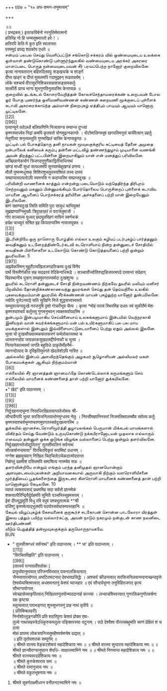 +++
title = "१० अघ-शमन-तनुमत्त्वम्"

+++

॥॥   
( प्रभद्रकम् ) इतरकविर्बनो नरनुतिर्ममात्मनो   
हतिरिह नो हि जन्मसुषमारतो हरेः ! ।   
क्षतिरपि केति मे कुत इति स्वलाभतः   
परममुदं प्रपद्य शठकोप एधते ॥   
சன்மம் பலபல செய்து வெளிப்பட்டுச் சங்கொடு சக்கரம் வில் ஒண்மையுடைய உலக்கை ஒள்வாள் தண்டுகொண்டு புள்ளூர்ந்துலகில் வண்மையுடைய அரக்கர் அசுரரை மாளப்படை பொருத நன்மையுடையவன் சீர் பரவப்பெற்ற நானோர் குறைவிலனே.   
कृत्वा नानावतारान् बहिरुदितवपुः शङ्खचक्रे च शार्ङ्गं   
दीप्त खड्गं च दीप्तं मुसलमपि गदामुद्वहन् रूढतार्क्ष्यम् ।   
लोके सश्चार्य वीरासुरनिशिचरसन्नाशसङ्ग्रामकर्तुः   
सत्कीर्तेः प्राप्य भाग्य शुभगुणविनुतावस्मि केनाप्यन्नः ॥   
குறைவில் தடங்கடல் கோளரவேறித்தன் கோலச்செந்தாமரைக்கண் உறைபவன் போல ஓர் யோகு புணர்ந்த ஒளிமணிவண்ணன் கண்ணன் கறையணி மூக்குடைப் புள்ளைக் கடாவி அசுரரைக்காய்ந்த அம்மான் நிறைபுகழ் ஏத்திபும் பாடியும் ஆடியும் யானொரு முட்டிலனே.   
[[2]]  
[[96]]  
एत्यान्यूने ततेऽब्धौ बलिफणिनि निजातान्त्र रम्यान्ज दुग्ध्यां   
कृष्णस्याप्त्वेव निद्रां कमपि कृतवतो योगमुद्रत्नकान्तेः । वोटोमालिन्यभूषं खगपतिमनुसं चार्यवैत्यान् प्रहर्तुः   
नेतुर्गीत्वा सनृत्यस्तुति गुणमखिलं चास्मि केनाप्यकुण्ठः ॥   
முட்டில் பல் போகத்தொரு தனி நாயகன் மூவுலகுக்குரிய கட்டியைத் தேனை அமுதை நன்பாலைக் கனியைக் கரும்பு தன்னை மட்டவிழ் தண்ணந்துழாய் முடியானை வணங்கி அவன் திறத்துப் பட்டபின்னை இறையாகிலும் யான் என் மனத்துப் பரிவிலனே.   
अच्छिन्नानेकभोगं त्रिजगदनुगुणैकाद्वितीयाधिनाथं   
खण्डं माध्वीं सुधां सत्फलमपि सुनयश्चेक्षुखण्डं प्रणम्य ।   
मौलौ पुष्यन्मधुस्रक् शिशिरशुभतुलस्यश्वितं तस्य दास्यं   
सम्प्राप्यायाल्पतोऽपि स्वमनसि न कदाप्यस्मि सम्प्राप्तदुःखः ॥   
பரிவின்றி வாணனைக் காத்தும் என்றன்று படையொடும் வந்தெதிர்ந்த திரிபுரம் செற்றவனும் மகனும் பின்னுமங்கியும் போர்தொலைய பொருசிறைப் புள்ளைக் கடாவிய மாயனை ஆயனைப் பொற்சக்கரத் தரியினை அச்சுதனைப் பற்றி யான் இறையேனும் இடரிலனே.   
बाणं रक्षाण्यदुःखं त्विति समिति पुरा सायुधं चाभियुक्तं   
सुब्रह्मण्याग्निमुख्यैः त्रिपुरहरहरं तं पराजेतुमाजौ ।   
गोपं सञ्चाल्य युध्यत् छदयुतविहगं मायिनं स्वर्णचक्रं   
हर्यक्ष चाच्युतं संश्रित इह कियताप्यस्मि नायासयुक्तः ॥   
[[3]]  
[[4]]  
இடரின்றியே ஒரு நாளொரு போழ்தில் எல்லா உலகும் கழியப் படர்புகழ்ப் பார்த்தனும் வைதிகனும் உடனேறத்திண்டேர்கடவி சுடரொளியாய் நின்ற தன்னுடைச் சோதியில் வைதிகன் பிள்ளைகளை உடலொடும் கொண்டு கொடுத்தவனைப் பற்றி ஒன்றும் துயரிவனே. 5   
[[97]]  
अह्नयेकस्मिन् मुहूर्तेऽप्यखिलजगदतिक्रम्य दुःखं विनैव   
पार्थे विस्तीर्णकीत सह सदढरयं वेदिकेनाधिरूढे । सञ्चार्योज्योतिरुद्यन्निजपरमपदे दत्तवन्तं सदेहान्   
विप्रस्थानीय पुत्रान् तमहमुपगतस्सर्वदा दुःखशून्यः ॥   
துயரில் சுடரொளி தன்னுடைச் சோதி நின்றவண்ணம் நிற்கவே துயரில் மலியும் மனிசர் பிறவியில் தோன்றிக்கண்காணவந்து துயரங்கள் செய்து தன் தெய்வநிலை உலகில் புகவைக்குமம்மான் துயரமில் சீர்க்கண்ணன் மாயன் புகழ்துற்ற யானோர் துன்பமிலனே.   
ज्योतिः पुजेऽनवद्ये सति सुखिनि निजे शुद्धसत्त्वस्वरूपे   
सम्भूयात्यन्तदुःखे नरजनुषि दृशो गोचरीभूय चैत्य । कृत्वा *मोहं परत्वं स्थिरमिह दधतः स्वं सुकीर्तेर्म मेशः   
कृष्णस्याश्चर्य कर्तुस्सु गुणमनुभवन् त्यक्तसर्वापदस्मि ॥   
துன்பமும் இன்பமுமாகிய செய்வினையாய் உலகங்களுமாய் இன்பமில் வெந்நரகாகி இனியநல் வான் சுவர்க்கங்களுமாய் மன் பல் உயிர்களுமாகிப் பல பல மாய மயக்குகளால் இன்புறும் இவ்விளையாட்டுடையானைப் பெற்று ஏதும் அல்லல் இலனே.   
भूत्वा यो दुःखसौख्यात्मकफलकरणं कर्मलोकास्तथा च   
ध्वस्तानन्दोग्र जाग्रन्नरकसुखदसद्दीर्घनाकौ च भूत्वा ।   
नित्यानेकात्मवर्मा जगति बहुविधेः प्राकृतैर्मोहनैर्म-   
व्यानन्दोत्पाद के दृविहृतिमुपगते खेदलेशोऽपि नास्ति ॥   
அல்லலில் இன்பம் அளவிறந்தெங்கும் அழகமர் சூழொளியன் அல்லிமலர் மகள் போகமயக்குகள் ஆகியும் நிற்குமம்மான்   
[[6]]  
எல்லையில் சீர் ஞானத்தன் ஞானமஃதே கொண்டெல்லாக் கருமங்களும் செய் எல்லையில் மாயனைக் கண்ணனைத் தாள் பற்றி யானோர் துக்கமிலனே.   
[[8]]  
•" खेदं" इति पाठान्तरम् ।   
[[13]]  
[[9]]  
[[98]]  
निर्दुःखानन्दभूम्ना निरवधिरखिलव्याप्ततेजोमयः श्री-   
सौन्दर्येणापि भूत्वा सरसिजनिलयाभोगमुग्धस्य नेतुः । निस्सीमज्ञानिनस्तां निजमतिमवलम्ब्यैव सर्वस्य कर्तुः   
कृष्णस्याश्चर्यभूम्नश्चरणमुपगतस्सर्वदुःखत्यगस्मि ॥   
துக்கமில் ஞானச்சுடரொளிமூர்த்தி துழாயலங்கல் பெருமான் மிக்கபல் மாயங்களால் விகிர்தம் செய்து வேண்டும் உருவுகொண்டு நக்கபிரானோடயன் முதலாக எல்லாரும் எவையும் தன்னுள் ஒக்க ஒடுங்க விழுங்க வல்லானைப் பெற்று ஒன்றும் தளர்விலனே.   
निर्दुःखज्ञानतेजोद्युतितनु' तुलसीमालिनं सर्वनाथं   
सोत्कर्षानन्दमाया" विरचितविकृतं रूपमिष्टं दधानम् ।   
नग्नेश ब्रह्ममुख्यान् निखिल चिदचितोऽप्येकदात्मोदरान्तः   
निक्षेप्तुं दक्षमीशं ग्रसितमपि समाश्रित्य नास्म्येव सन्नः ॥   
தளர்வின்றியே என்றும் எங்கும் பரந்த தனிமுதல் ஞானமொன்றாய் அளவுடையைம்புலன்கள் அறியாவகையால் அருவாகி நிற்கும் வளரொளியீசனை மூர்த்தியைப் பூதங்களைந்தை இருசுடரை கிளரொளி மாயனைக் கண்ணனைத் தாள் பற்றி யானொன்றும் கேடிலனே. 10   
व्याप्तं त्यक्तावसादं प्रथममिह सदा सर्वतो ज्ञानमेकं   
शक्त्यात्पैरिन्द्रियैर्दुर्ग्रहमपि सुमितैः पञ्चभिस्सूक्ष्मरूपम् ।   
ईशं दीप्त्युद्धमूर्ति विधु रवि वपुषं पश्चभूतात्मकं *"श्री   
वर्धिष्णुं कृष्णमेत्याद्भुतमपि पदयोस्सर्वथास्म्यस्तहानिः ॥   
கேடில் விழுப்புகழ்க் கேசவனைக் குருகூர்ச் சடகோபன் சொன்ன பாடலோரா யிரத்துள் இவை பத்தும் பயிற்ற வல்லார்கட்கு, அவன் நாடும் நகரமும் நன்குடன் காண நலனிடை ஊர்திபண்ணி   
வீடும் பெறுத்தித் தன்மூவுலகுக்கும் தருமொருநாயகமே.   
BUN   
* " तुलसीस्रग्धरं सर्वनाथं" इति पाठान्तरम् । ** भा' इति पाठान्तरम् ।   
[[11]]  
"विरचितविहृति" इति पाठान्तरम् ।   
[[99]]  
(तात्पर्य रत्नावलीश्लोकः )   
प्रादुर्भावानुभावात् परिजनविभवात् पावनालक्रियत्वात्   
जैनव्यापारयोगात् अघटितघटनात् देवभावप्रसिद्धेः । आश्चर्य क्रीडनत्वात् सरसिजनिलयानन्दनाच्छन्दवृत्तेः   
ऐश्वर्यव्यक्तिमत्त्वात् अधशमनतनुं केशवं व्याजहार ॥ एवं सौन्दर्यभूम्ना तनुविहितजगत् कृत्य सौभाग्ययोगात्   
स्वेच्छासेव्याकृतित्वात् निखिलतनुतयोन्माददानार्ह कान्त्या । लभ्यार्चावैभवत्त्वात् गुणरसिकगुणोत्कर्षणा दक्ष कृष्ट्या   
स्तुत्यत्वात् पापभङ्गात् शुभसुभगतनुं प्राह नाथं तृतीये ॥   
( प्रतिबिम्बलहरी)   
निर्नाशोत्लुङ्गकीतिं प्रति शठरिपुणा केशवं प्रोक्त एषा-   
तुल्ये गाथासहस्त्रेऽधिकुरुकमतुला पङ्क्तिरस्याः पटूनाम् । पाठे देश्यैश्व पौरस्सबहुमति चरणं प्रेक्षितं शं च दत्वा   
मोक्षं प्रापय्य लोकत्रयनिजसुमहैश्वर्यमप्येष दद्यात् ॥   
॥ इति तृतोयशतकं सम्पूर्णम् ॥   
॥ श्रीमते वात्स्य वेङ्कटशेषायं महादेशिकाय नमः ॥ ॥ श्रीमते वात्स्य सुन्दराय महादेशिकाय नमः ॥ ॥श्रीमते ज्ञानवैराग्यानुष्ठान शेवधि- साक्षात्स्वामिने नमः ॥ ॥ श्रीमते निगमान्त महादेशिकाय नमः ॥ ॥ श्रीमते वात्स्यवरददेशिकाय नमः ॥   
॥ श्रीमते कुरुकेश्वराय समः ॥   
॥ श्रीमते रामानुजाय नमः ॥   
॥ श्रीमते वकुलभूषणाय नमः ॥   
1. श्रीमते सुवर्णलक्ष्मीधरन वनीतनटस्वामिने नमः ॥